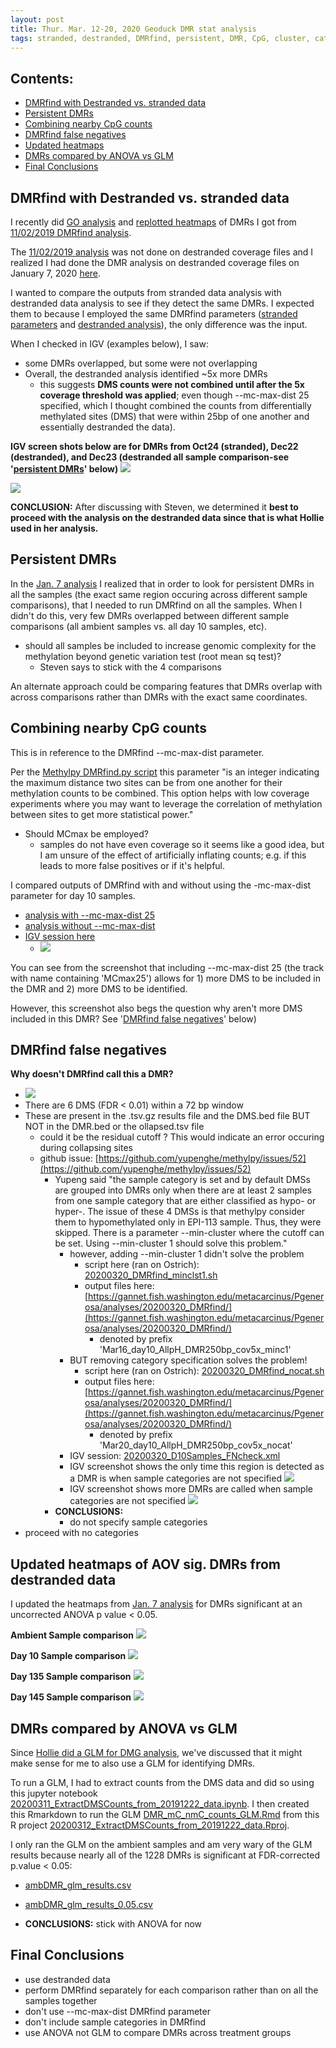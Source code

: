 ```yaml
---
layout: post
title: Thur. Mar. 12-20, 2020 Geoduck DMR stat analysis
tags: stranded, destranded, DMRfind, persistent, DMR, CpG, cluster, categories, IGV, heatmap, GLM
---
```


## Contents:
- [DMRfind with Destranded vs. stranded data](#DMRfind-with-Destranded-vs.-stranded-data)
- [Persistent DMRs](#[Persistent-DMRs)
- [Combining nearby CpG counts](#Combining-nearby-CpG-counts)
- [DMRfind false negatives](#DMRfind-false-negatives)
- [Updated heatmaps](#Updated-heatmaps-of-AOV-sig.-DMRs-from-destranded-data)
- [DMRs compared by ANOVA vs GLM](#DMRs-compared-by-ANOVA-vs-GLM)
- [Final Conclusions](#Final-Conclusions)

## DMRfind with Destranded vs. stranded data 

I recently did [GO analysis](https://shellytrigg.github.io/230th-post/) and [replotted heatmaps](https://shellytrigg.github.io/231th-post/) of DMRs I got from [11/02/2019 DMRfind analysis](https://shellytrigg.github.io/209th-post/). 

The [11/02/2019 analysis](https://shellytrigg.github.io/209th-post/) was not done on destranded coverage files and I realized I had done the DMR analysis on destranded coverage files on January 7, 2020 [here](https://shellytrigg.github.io/222th-post/).

I wanted to compare the outputs from stranded data analysis with  destranded data analysis to see if they detect the same DMRs. I expected them to because I employed the same DMRfind parameters ([stranded parameters](https://gannet.fish.washington.edu/metacarcinus/mox_jobs/20191024_DMRfindAllEPI.sh) and [destranded analysis](https://github.com/shellytrigg/Shelly_Pgenerosa/blob/master/analyses/20191222_DMRfind_5xmerg.ipynb)), the only difference was the input. 

When I checked in IGV (examples below), I saw:

- some DMRs overlapped, but some were not overlapping
- Overall, the destranded analysis identified ~5x more DMRs
	- this suggests **DMS counts were not combined until after the 5x coverage threshold was applied**; even though --mc-max-dist 25 specified, which I thought combined the counts from differentially methylated sites (DMS) that were within 25bp of one another and essentially destranded the data).



**IGV screen shots below are for DMRs from Oct24 (stranded), Dec22 (destranded), and Dec23 (destranded all sample comparison-see '[persistent DMRs](#persistent-dmrs)' below)**
[![](https://raw.githubusercontent.com/shellytrigg/Shelly_Pgenerosa/master/analyses/20200311_compare_DMRfind_output/igv_screenshots/Screen%20Shot%202020-03-12%20at%2011.46.19%20AM.png)](https://raw.githubusercontent.com/shellytrigg/Shelly_Pgenerosa/master/analyses/20200311_compare_DMRfind_output/igv_screenshots/Screen%20Shot%202020-03-12%20at%2011.46.19%20AM.png)

[![](https://raw.githubusercontent.com/shellytrigg/Shelly_Pgenerosa/master/analyses/20200311_compare_DMRfind_output/igv_screenshots/Screen%20Shot%202020-03-12%20at%2011.47.14%20AM.png)](https://raw.githubusercontent.com/shellytrigg/Shelly_Pgenerosa/master/analyses/20200311_compare_DMRfind_output/igv_screenshots/Screen%20Shot%202020-03-12%20at%2011.47.14%20AM.png)

**CONCLUSION:**  After discussing with Steven, we determined it **best to proceed with the analysis on the destranded data since that is what Hollie used in her analysis.**


## Persistent DMRs
In the [Jan. 7 analysis](https://shellytrigg.github.io/222th-post/) I realized that in order to look for persistent DMRs in all the samples (the exact same region occuring across different sample comparisons), that I needed to run DMRfind on all the samples. When I didn't do this, very few DMRs overlapped between different sample comparisons (all ambient samples vs. all day 10 samples, etc). 
	
- should all samples be included to increase genomic complexity for the methylation beyond genetic variation test (root mean sq test)? 
	- Steven says to stick with the 4 comparisons

An alternate approach could be comparing features that DMRs overlap with across comparisons rather than DMRs with the exact same coordinates.

## Combining nearby CpG counts
This is in reference to the DMRfind --mc-max-dist parameter. 

Per the [Methylpy DMRfind.py script](https://github.com/yupenghe/methylpy/blob/methylpy/methylpy/DMRfind.py) this parameter "is an integer indicating the maximum distance two sites can be from one another for their methylation counts to be combined. This option helps with low coverage experiments where you may want to leverage the correlation of methylation between sites to get more statistical power."

- Should MCmax be employed? 
	- samples do not have even coverage so it seems like a good idea, but I am unsure of the effect of artificially inflating counts; e.g. if this leads to more false positives or if it's helpful.

I compared outputs of DMRfind with and without using the -mc-max-dist parameter for day 10 samples.

- [analysis with --mc-max-dist 25](https://github.com/shellytrigg/Shelly_Pgenerosa/blob/master/analyses/20191222_DMRfind_5xmerg.ipynb)
- [analysis without --mc-max-dist](https://github.com/shellytrigg/Shelly_Pgenerosa/blob/master/analyses/20200311_DMRfind_noMCmax_destranded.ipynb)
- [IGV session here](https://github.com/shellytrigg/Shelly_Pgenerosa/blob/master/analyses/20200311_compare_DMRfind_output/20200311_D10Samples_noMCmax_vs_MCmax25.xml)
	- [![](https://raw.githubusercontent.com/shellytrigg/Shelly_Pgenerosa/master/analyses/20200311_compare_DMRfind_output/igv_screenshots/Screen%20Shot%202020-03-12%20at%206.15.10%20PM.png)](https://raw.githubusercontent.com/shellytrigg/Shelly_Pgenerosa/master/analyses/20200311_compare_DMRfind_output/igv_screenshots/Screen%20Shot%202020-03-12%20at%206.15.10%20PM.png)

You can see from the screenshot that including --mc-max-dist 25 (the track with name containing 'MCmax25') allows for 1) more DMS to be included in the DMR and 2) more DMS to be identified. 

However, this screenshot also begs the question why aren't more DMS included in this DMR? See '[DMRfind false negatives](#DMRfind-false-negatives)' below)

## DMRfind false negatives
**Why doesn't DMRfind call this a DMR?**

- [![](https://raw.githubusercontent.com/shellytrigg/Shelly_Pgenerosa/master/analyses/20200311_compare_DMRfind_output/igv_screenshots/Screen%20Shot%202020-03-12%20at%206.22.03%20PM.png)](https://raw.githubusercontent.com/shellytrigg/Shelly_Pgenerosa/master/analyses/20200311_compare_DMRfind_output/igv_screenshots/Screen%20Shot%202020-03-12%20at%206.22.03%20PM.png)
- There are 6 DMS (FDR < 0.01) within a 72 bp window 
- These are present in the .tsv.gz results file and the DMS.bed file BUT NOT in the DMR.bed or the ollapsed.tsv file
	- could it be the residual cutoff ? This would indicate an error occuring during collapsing sites 
	- github issue: [https://github.com/yupenghe/methylpy/issues/52](https://github.com/yupenghe/methylpy/issues/52) 
		- Yupeng said "the sample category is set and by default DMSs are grouped into DMRs only when there are at least 2 samples from one sample category that are either classified as hypo- or hyper-. The issue of these 4 DMSs is that methylpy consider them to hypomethylated only in EPI-113 sample. Thus, they were skipped. There is a parameter --min-cluster where the cutoff can be set. Using --min-cluster 1 should solve this problem." 
			- however, adding --min-cluster 1 didn't solve the problem
				- script here (ran on Ostrich): [20200320_DMRfind_minclst1.sh](https://gannet.fish.washington.edu/metacarcinus/Pgenerosa/analyses/20200320_DMRfind/20200320_DMRfind_minclst1.sh)
				- output files here: [https://gannet.fish.washington.edu/metacarcinus/Pgenerosa/analyses/20200320_DMRfind/](https://gannet.fish.washington.edu/metacarcinus/Pgenerosa/analyses/20200320_DMRfind/)
					- denoted by prefix 'Mar16\_day10\_AllpH\_DMR250bp\_cov5x\_minc1' 
			- BUT removing category specification solves the problem!
				- script here (ran on Ostrich): [20200320_DMRfind_nocat.sh](https://gannet.fish.washington.edu/metacarcinus/Pgenerosa/analyses/20200320_DMRfind/20200320_DMRfind_nocat.sh)
				- output files here: [https://gannet.fish.washington.edu/metacarcinus/Pgenerosa/analyses/20200320_DMRfind/](https://gannet.fish.washington.edu/metacarcinus/Pgenerosa/analyses/20200320_DMRfind/)
					- denoted by prefix 'Mar20\_day10\_AllpH\_DMR250bp\_cov5x\_nocat'
			- IGV session: [20200320_D10Samples_FNcheck.xml](https://gannet.fish.washington.edu/metacarcinus/Pgenerosa/analyses/20200320_DMRfind/20200320_D10Samples_FNcheck.xml)   
			- IGV screenshot shows the only time this region is detected as a DMR is when sample categories are not specified
[![](https://gannet.fish.washington.edu/metacarcinus/Pgenerosa/analyses/20200320_DMRfind/IGV_screenshots/Screen%20Shot%202020-04-07%20at%202.06.07%20PM.png)](https://gannet.fish.washington.edu/metacarcinus/Pgenerosa/analyses/20200320_DMRfind/IGV_screenshots/Screen%20Shot%202020-04-07%20at%202.06.07%20PM.png)
			- IGV screenshot shows more DMRs are called when sample categories are not specified
[![](https://gannet.fish.washington.edu/metacarcinus/Pgenerosa/analyses/20200320_DMRfind/IGV_screenshots/Screen%20Shot%202020-04-07%20at%202.06.48%20PM.png)](https://gannet.fish.washington.edu/metacarcinus/Pgenerosa/analyses/20200320_DMRfind/IGV_screenshots/Screen%20Shot%202020-04-07%20at%202.06.48%20PM.png)
		- **CONCLUSIONS:** 
			- do not specify sample categories
- proceed with no categories



## Updated heatmaps of AOV sig. DMRs from destranded data 

I updated the heatmaps from [Jan. 7 analysis](https://shellytrigg.github.io/222th-post/) for DMRs significant at an uncorrected ANOVA p value < 0.05.

**Ambient Sample comparison**
[![](https://raw.githubusercontent.com/shellytrigg/Shelly_Pgenerosa/master/analyses/20191222/amb_MCmax25DMR_Taov0.05_GROUPmean_heatmap2.jpg)](https://raw.githubusercontent.com/shellytrigg/Shelly_Pgenerosa/master/analyses/20191222/amb_MCmax25DMR_Taov0.05_GROUPmean_heatmap2.jpg)

**Day 10 Sample comparison**
[![](https://raw.githubusercontent.com/shellytrigg/Shelly_Pgenerosa/master/analyses/20191222/d10_MCmax25DMR_Taov0.05_GROUPmean_heatmap2.jpg)](https://raw.githubusercontent.com/shellytrigg/Shelly_Pgenerosa/master/analyses/20191222/d10_MCmax25DMR_Taov0.05_GROUPmean_heatmap2.jpg)


**Day 135 Sample comparison**
[![](https://raw.githubusercontent.com/shellytrigg/Shelly_Pgenerosa/master/analyses/20191222/d135_MCmax25DMR_Taov0.05_GROUPmean_heatmap2.jpg)](https://raw.githubusercontent.com/shellytrigg/Shelly_Pgenerosa/master/analyses/20191222/d135_MCmax25DMR_Taov0.05_GROUPmean_heatmap2.jpg)

**Day 145 Sample comparison**
[![](https://raw.githubusercontent.com/shellytrigg/Shelly_Pgenerosa/master/analyses/20191222/d145_MCmax25DMR_Taov0.05_GROUPmean_heatmap2.jpg)](https://raw.githubusercontent.com/shellytrigg/Shelly_Pgenerosa/master/analyses/20191222/d145_MCmax25DMR_Taov0.05_GROUPmean_heatmap2.jpg)

## DMRs compared by ANOVA vs GLM 

Since [Hollie did a GLM for DMG analysis](https://github.com/hputnam/Geoduck_Meth/blob/master/RAnalysis/Scripts/GM.Rmd), we've discussed that it might make sense for me to also use a GLM for identifying DMRs. 

To run a GLM, I had to extract counts from the DMS data and did so using this jupyter notebook [20200311_ExtractDMSCounts_from_20191222_data.ipynb](https://github.com/shellytrigg/Shelly_Pgenerosa/blob/master/analyses/20200311_ExtractDMSCounts_from_20191222_data.ipynb). I then created this Rmarkdown to run the GLM [DMR_mC_nmC_counts_GLM.Rmd](https://github.com/shellytrigg/Shelly_Pgenerosa/blob/master/analyses/20200312_ExtractDMSCounts_from_20191222_data/DMR_mC_nmC_counts_GLM.Rmd) from this R project [20200312_ExtractDMSCounts_from_20191222_data.Rproj](https://github.com/shellytrigg/Shelly_Pgenerosa/blob/master/analyses/20200312_ExtractDMSCounts_from_20191222_data/20200312_ExtractDMSCounts_from_20191222_data.Rproj). 

I only ran the GLM on the ambient samples and am very wary of the GLM results because nearly all of the 1228 DMRs is significant at FDR-corrected p.value < 0.05:

- [ambDMR_glm_results.csv](https://github.com/shellytrigg/Shelly_Pgenerosa/blob/master/analyses/20200312_ExtractDMSCounts_from_20191222_data/ambDMR_glm_results.csv) 
- [ambDMR_glm_results_0.05.csv](https://github.com/shellytrigg/Shelly_Pgenerosa/blob/master/analyses/20200312_ExtractDMSCounts_from_20191222_data/ambDMR_glm_results_0.05.csv) 

- **CONCLUSIONS:** stick with ANOVA for now  


## Final Conclusions
- use destranded data
- perform DMRfind separately for each comparison rather than on all the samples together
- don't use --mc-max-dist DMRfind parameter
- don't include sample categories in DMRfind
- use ANOVA not GLM to compare DMRs across treatment groups



